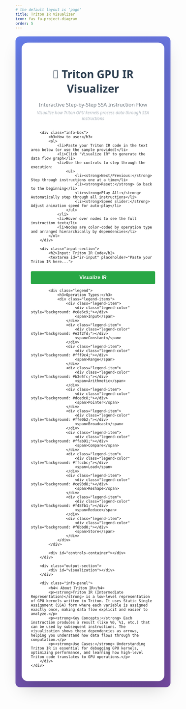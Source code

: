 ```yaml
---
# the default layout is 'page'
title: Triton IR Visualizer
icon: fas fa-project-diagram
order: 5
---
```


<style>
#triton-ir-visualizer-container {
    font-family: 'Segoe UI', Tahoma, Geneva, Verdana, sans-serif;
    background: linear-gradient(135deg, #667eea 0%, #764ba2 100%);
    padding: 20px;
    border-radius: 15px;
    margin: 20px 0;
}

#triton-ir-visualizer-container * {
    box-sizing: border-box;
}

#triton-ir-visualizer-container .container {
    max-width: 1600px;
    margin: 0 auto;
    background: white;
    border-radius: 20px;
    padding: 30px;
    box-shadow: 0 20px 60px rgba(0,0,0,0.2);
}

@media (max-width: 768px) {
    #triton-ir-visualizer-container .container {
        padding: 20px;
        border-radius: 15px;
        margin: 0 5px;
    }
}

@media (max-width: 500px) {
    #triton-ir-visualizer-container .container {
        padding: 15px;
        border-radius: 10px;
    }
}

#triton-ir-visualizer-container .header {
    text-align: center;
    margin-bottom: 30px;
}

#triton-ir-visualizer-container .header h1 {
    font-size: 2.5em;
    font-weight: 700;
    margin-bottom: 10px;
    color: #2c3e50;
}

#triton-ir-visualizer-container .header p {
    font-size: 1.2em;
    color: #6c757d;
    margin-bottom: 5px;
}

#triton-ir-visualizer-container .subtitle {
    font-size: 1em;
    color: #adb5bd;
    font-style: italic;
}

#triton-ir-visualizer-container .info-box {
    background: #e7f3ff;
    padding: 15px;
    border-left: 4px solid #007bff;
    margin-bottom: 20px;
    border-radius: 4px;
}

#triton-ir-visualizer-container .info-box h3 {
    margin-top: 0;
    color: #0056b3;
    font-size: 1.2em;
}

#triton-ir-visualizer-container .info-box ol {
    margin: 10px 0 10px 20px;
}

#triton-ir-visualizer-container .info-box ul {
    margin: 5px 0 5px 20px;
}

#triton-ir-visualizer-container .input-section {
    margin-top: 20px;
    background: #f8f9fa;
    padding: 20px;
    border-radius: 8px;
    border: 2px solid #e9ecef;
}

#triton-ir-visualizer-container .input-section h2 {
    font-size: 1.3em;
    color: #2c3e50;
    margin-bottom: 15px;
}

#triton-ir-visualizer-container textarea {
    width: 100%;
    height: 300px;
    font-family: 'Courier New', monospace;
    font-size: 11px;
    padding: 10px;
    border: 1px solid #ddd;
    border-radius: 4px;
    resize: vertical;
}

#triton-ir-visualizer-container .visualize-btn {
    width: 100%;
    padding: 12px;
    margin-top: 10px;
    background: #28a745;
    color: white;
    border: none;
    border-radius: 4px;
    font-size: 16px;
    font-weight: bold;
    cursor: pointer;
}

#triton-ir-visualizer-container .visualize-btn:hover {
    background: #218838;
}

#triton-ir-visualizer-container .output-section {
    background: white;
    padding: 0;
    border-radius: 8px;
    border: 2px solid #e9ecef;
    min-height: 600px;
    overflow: auto;
    max-height: 800px;
}

#triton-ir-visualizer-container .legend {
    margin-bottom: 20px;
    padding: 15px;
    background: white;
    border-radius: 8px;
}

#triton-ir-visualizer-container .legend h3 {
    margin-top: 0;
    color: #333;
    font-size: 1.1em;
}

#triton-ir-visualizer-container .legend-items {
    display: grid;
    grid-template-columns: repeat(auto-fill, minmax(150px, 1fr));
    gap: 10px;
}

#triton-ir-visualizer-container .legend-item {
    display: flex;
    align-items: center;
    gap: 8px;
    font-size: 0.9em;
}

#triton-ir-visualizer-container .legend-color {
    width: 20px;
    height: 20px;
    border-radius: 3px;
    border: 1px solid #999;
    flex-shrink: 0;
}

#triton-ir-visualizer-container #controls-container {
    margin-top: 20px;
}

#triton-ir-visualizer-container .ir-controls {
    margin: 20px 0;
    padding: 15px;
    background: #f5f5f5;
    border-radius: 8px;
}

#triton-ir-visualizer-container .ir-controls .step-info {
    margin-bottom: 10px;
    font-weight: bold;
    color: #2c3e50;
}

#triton-ir-visualizer-container .ir-controls button {
    padding: 8px 16px;
    cursor: pointer;
    border: none;
    background: #007bff;
    color: white;
    border-radius: 4px;
    font-size: 14px;
}

#triton-ir-visualizer-container .ir-controls button:hover {
    background: #0056b3;
}

#triton-ir-visualizer-container .ir-controls input[type="range"] {
    vertical-align: middle;
    margin-left: 10px;
}

#triton-ir-visualizer-container svg {
    border: 1px solid #ddd;
    background: white;
    border-radius: 8px;
}

#triton-ir-visualizer-container .node {
    cursor: pointer;
}

#triton-ir-visualizer-container .info-panel {
    background: #f8f9fa;
    border-radius: 15px;
    padding: 20px;
    margin-top: 20px;
    border: 2px solid #e9ecef;
}

#triton-ir-visualizer-container .info-panel h4 {
    color: #2c3e50;
    margin-bottom: 15px;
    font-weight: 600;
}

#triton-ir-visualizer-container .info-panel p {
    line-height: 1.6;
    color: #5a6c7d;
    margin-bottom: 10px;
}
</style>

<div id="triton-ir-visualizer-container">
    <div class="container">
        <div class="header">
            <h1>🔬 Triton GPU IR Visualizer</h1>
            <p>Interactive Step-by-Step SSA Instruction Flow</p>
            <div class="subtitle">Visualize how Triton GPU kernels process data through SSA instructions</div>
        </div>

        <div class="info-box">
            <h3>How to use:</h3>
            <ol>
                <li>Paste your Triton IR code in the text area below (or use the sample provided)</li>
                <li>Click "Visualize IR" to generate the data flow graph</li>
                <li>Use the controls to step through the execution:
                    <ul>
                        <li><strong>Next/Previous:</strong> Step through instructions one at a time</li>
                        <li><strong>Reset:</strong> Go back to the beginning</li>
                        <li><strong>Play All:</strong> Automatically step through all instructions</li>
                        <li><strong>Speed slider:</strong> Adjust animation speed for auto-play</li>
                    </ul>
                </li>
                <li>Hover over nodes to see the full instruction text</li>
                <li>Nodes are color-coded by operation type and arranged hierarchically by dependencies</li>
            </ol>
        </div>

        <div class="input-section">
            <h2>Input: Triton IR Code</h2>
            <textarea id="ir-input" placeholder="Paste your Triton IR here...">
</textarea>
            <button class="visualize-btn" onclick="visualizeTritonIR()">Visualize IR</button>

            <div class="legend">
                <h3>Operation Types:</h3>
                <div class="legend-items">
                    <div class="legend-item">
                        <div class="legend-color" style="background: #c8e6c9;"></div>
                        <span>Input</span>
                    </div>
                    <div class="legend-item">
                        <div class="legend-color" style="background: #e3f2fd;"></div>
                        <span>Constant</span>
                    </div>
                    <div class="legend-item">
                        <div class="legend-color" style="background: #fff9c4;"></div>
                        <span>Range</span>
                    </div>
                    <div class="legend-item">
                        <div class="legend-color" style="background: #b3e5fc;"></div>
                        <span>Arithmetic</span>
                    </div>
                    <div class="legend-item">
                        <div class="legend-color" style="background: #dcedc8;"></div>
                        <span>Pointer</span>
                    </div>
                    <div class="legend-item">
                        <div class="legend-color" style="background: #ffe0b2;"></div>
                        <span>Broadcast</span>
                    </div>
                    <div class="legend-item">
                        <div class="legend-color" style="background: #ffab91;"></div>
                        <span>Compare</span>
                    </div>
                    <div class="legend-item">
                        <div class="legend-color" style="background: #ffccbc;"></div>
                        <span>Load</span>
                    </div>
                    <div class="legend-item">
                        <div class="legend-color" style="background: #ce93d8;"></div>
                        <span>Reshape</span>
                    </div>
                    <div class="legend-item">
                        <div class="legend-color" style="background: #f48fb1;"></div>
                        <span>Reduce</span>
                    </div>
                    <div class="legend-item">
                        <div class="legend-color" style="background: #f8bbd0;"></div>
                        <span>Store</span>
                    </div>
                </div>
            </div>

            <div id="controls-container"></div>
        </div>

        <div class="output-section">
            <div id="visualization"></div>
        </div>

        <div class="info-panel">
            <h4>ℹ️ About Triton IR</h4>
            <p><strong>Triton IR (Intermediate Representation)</strong> is a low-level representation of GPU kernels written in Triton. It uses Static Single Assignment (SSA) form where each variable is assigned exactly once, making data flow explicit and easier to analyze.</p>
            <p><strong>Key Concepts:</strong> Each instruction produces a result (like %0, %1, etc.) that can be used by subsequent instructions. The visualization shows these dependencies as arrows, helping you understand how data flows through the computation.</p>
            <p><strong>Use Cases:</strong> Understanding Triton IR is essential for debugging GPU kernels, optimizing performance, and learning how high-level Triton code translates to GPU operations.</p>
        </div>
    </div>
</div>

<script src="{{ '/assets/js/triton-ir-visualizer.js' | relative_url }}"></script>
<script>
let tritonVisualizer = null;

const sampleIR = `#blocked = #ttg.blocked<{sizePerThread = [4], threadsPerWarp = [32], warpsPerCTA = [4], order = [0]}>
#blocked1 = #ttg.blocked<{sizePerThread = [1], threadsPerWarp = [32], warpsPerCTA = [4], order = [0]}>
#loc = loc("/home/user/triton/naive.py":28:0)
#loc1 = loc(unknown)
#loc16 = loc("/home/user/triton/naive.py":56:17)
#loc22 = loc(callsite(#loc15 at #loc16))
#loc23 = loc(callsite(#loc1 at #loc16))
#loc24 = loc(callsite(#loc17 at #loc22))
module attributes {"ttg.num-ctas" = 1 : i32, "ttg.num-warps" = 4 : i32, ttg.target = "cuda:89", "ttg.threads-per-warp" = 32 : i32} {
  tt.func public @matmul_kernel_naive(%arg0: !tt.ptr<f32>, %arg1: !tt.ptr<f32>, %arg2: !tt.ptr<f32>) {
    %cst = arith.constant dense<512> : tensor<512xi32, #blocked> loc(#loc1)
    %cst_0 = arith.constant dense<0.000000e+00> : tensor<512xf32, #blocked> loc(#loc1)
    %c512_i32 = arith.constant 512 : i32 loc(#loc1)
    %0 = tt.get_program_id x : i32 loc(#loc2)
    %1 = tt.get_program_id y : i32 loc(#loc3)
    %2 = tt.make_range {end = 512 : i32, start = 0 : i32} : tensor<512xi32, #blocked> loc(#loc4)
    %3 = arith.muli %0, %c512_i32 : i32 loc(#loc5)
    %4 = tt.addptr %arg0, %3 : !tt.ptr<f32>, i32 loc(#loc6)
    %5 = tt.splat %4 : !tt.ptr<f32> -> tensor<512x!tt.ptr<f32>, #blocked> loc(#loc7)
    %6 = tt.addptr %5, %2 : tensor<512x!tt.ptr<f32>, #blocked>, tensor<512xi32, #blocked> loc(#loc7)
    %7 = arith.muli %2, %cst : tensor<512xi32, #blocked> loc(#loc8)
    %8 = tt.splat %arg1 : !tt.ptr<f32> -> tensor<512x!tt.ptr<f32>, #blocked> loc(#loc9)
    %9 = tt.addptr %8, %7 : tensor<512x!tt.ptr<f32>, #blocked>, tensor<512xi32, #blocked> loc(#loc9)
    %10 = tt.splat %1 : i32 -> tensor<512xi32, #blocked> loc(#loc10)
    %11 = tt.addptr %9, %10 : tensor<512x!tt.ptr<f32>, #blocked>, tensor<512xi32, #blocked> loc(#loc10)
    %12 = arith.cmpi slt, %2, %cst : tensor<512xi32, #blocked> loc(#loc11)
    %13 = tt.load %6, %12, %cst_0 : tensor<512x!tt.ptr<f32>, #blocked> loc(#loc12)
    %14 = tt.load %11, %12, %cst_0 : tensor<512x!tt.ptr<f32>, #blocked> loc(#loc13)
    %15 = arith.mulf %13, %14 : tensor<512xf32, #blocked> loc(#loc14)
    %16 = tt.reshape %15 allow_reorder : tensor<512xf32, #blocked> -> tensor<512xf32, #blocked1> loc(#loc22)
    %17 = "tt.reduce"(%16) <{axis = 0 : i32}> ({
    ^bb0(%arg3: f32, %arg4: f32):
      %20 = arith.addf %arg3, %arg4 : f32 loc(#loc24)
      tt.reduce.return %20 : f32 loc(#loc22)
    }) : (tensor<512xf32, #blocked1>) -> f32 loc(#loc22)
    %18 = tt.addptr %arg2, %3 : !tt.ptr<f32>, i32 loc(#loc18)
    %19 = tt.addptr %18, %1 : !tt.ptr<f32>, i32 loc(#loc19)
    tt.store %19, %17 : !tt.ptr<f32> loc(#loc20)
    tt.return loc(#loc21)
  } loc(#loc)
} loc(#loc)
#loc2 = loc("/home/user/triton/naive.py":39:26)
#loc3 = loc("/home/user/triton/naive.py":40:26)
#loc4 = loc("/home/user/triton/naive.py":44:26)
#loc5 = loc("/home/user/triton/naive.py":49:29)
#loc6 = loc("/home/user/triton/naive.py":49:21)
#loc7 = loc("/home/user/triton/naive.py":49:33)
#loc8 = loc("/home/user/triton/naive.py":50:30)
#loc9 = loc("/home/user/triton/naive.py":50:21)
#loc10 = loc("/home/user/triton/naive.py":50:34)
#loc11 = loc("/home/user/triton/naive.py":52:38)
#loc12 = loc("/home/user/triton/naive.py":52:16)
#loc13 = loc("/home/user/triton/naive.py":53:16)
#loc14 = loc("/home/user/triton/naive.py":56:36)
#loc15 = loc("/home/user/triton/standard.py":290:36)
#loc17 = loc("/home/user/triton/standard.py":260:15)
#loc18 = loc("/home/user/triton/naive.py":59:27)
#loc19 = loc("/home/user/triton/naive.py":59:39)
#loc20 = loc("/home/user/triton/naive.py":60:27)
#loc21 = loc("/home/user/triton/naive.py":60:4)
#loc22 = loc(callsite(#loc15 at #loc16))
#loc24 = loc(callsite(#loc17 at #loc22))`;

function visualizeTritonIR() {
    const irText = document.getElementById('ir-input').value;
    if (!irText.trim()) {
        alert('Please enter Triton IR code');
        return;
    }

    const vizContainer = document.getElementById('visualization');
    vizContainer.innerHTML = '';

    tritonVisualizer = initTritonIRVisualizer('visualization', 'controls-container', irText);
}

// Auto-load sample and visualize on page load
window.addEventListener('load', () => {
    document.getElementById('ir-input').value = sampleIR;
    visualizeTritonIR();
});
</script>
